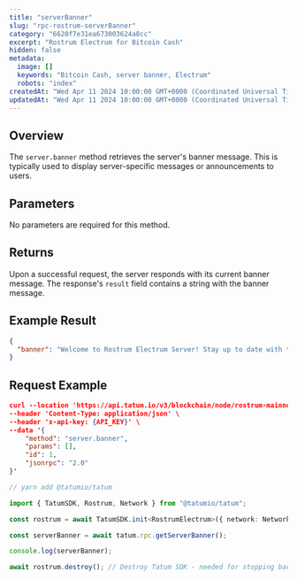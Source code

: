```yaml
---
title: "serverBanner"
slug: "rpc-rostrum-serverBanner"
category: "6620f7e31ea673003624a8cc"
excerpt: "Rostrum Electrum for Bitcoin Cash"
hidden: false
metadata:
  image: []
  keywords: "Bitcoin Cash, server banner, Electrum"
  robots: "index"
createdAt: "Wed Apr 11 2024 10:00:00 GMT+0000 (Coordinated Universal Time)"
updatedAt: "Wed Apr 11 2024 10:00:00 GMT+0000 (Coordinated Universal Time)"
---
```


## Overview

The `server.banner` method retrieves the server's banner message. This is typically used to display server-specific messages or announcements to users.

## Parameters

No parameters are required for this method.

## Returns

Upon a successful request, the server responds with its current banner message. The response's `result` field contains a string with the banner message.

## Example Result

```json
{
  "banner": "Welcome to Rostrum Electrum Server! Stay up to date with the latest Bitcoin Cash news at our site."
}
```

## Request Example

```json cURL
curl --location 'https://api.tatum.io/v3/blockchain/node/rostrum-mainnet/' \
--header 'Content-Type: application/json' \
--header 'x-api-key: {API_KEY}' \
--data '{
    "method": "server.banner",
    "params": [],
    "id": 1,
    "jsonrpc": "2.0"
}'
```
```typescript
// yarn add @tatumio/tatum

import { TatumSDK, Rostrum, Network } from "@tatumio/tatum";

const rostrum = await TatumSDK.init<RostrumElectrum>({ network: Network.ROSTRUM_MAINNET });

const serverBanner = await tatum.rpc.getServerBanner();

console.log(serverBanner);

await rostrum.destroy(); // Destroy Tatum SDK - needed for stopping background jobs
```
